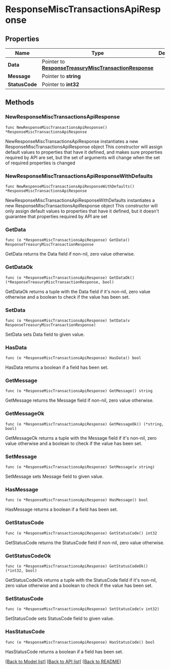 # ResponseMiscTransactionsApiResponse

## Properties

Name | Type | Description | Notes
------------ | ------------- | ------------- | -------------
**Data** | Pointer to [**ResponseTreasuryMiscTransactionResponse**](ResponseTreasuryMiscTransactionResponse.md) |  | [optional] 
**Message** | Pointer to **string** |  | [optional] 
**StatusCode** | Pointer to **int32** |  | [optional] 

## Methods

### NewResponseMiscTransactionsApiResponse

`func NewResponseMiscTransactionsApiResponse() *ResponseMiscTransactionsApiResponse`

NewResponseMiscTransactionsApiResponse instantiates a new ResponseMiscTransactionsApiResponse object
This constructor will assign default values to properties that have it defined,
and makes sure properties required by API are set, but the set of arguments
will change when the set of required properties is changed

### NewResponseMiscTransactionsApiResponseWithDefaults

`func NewResponseMiscTransactionsApiResponseWithDefaults() *ResponseMiscTransactionsApiResponse`

NewResponseMiscTransactionsApiResponseWithDefaults instantiates a new ResponseMiscTransactionsApiResponse object
This constructor will only assign default values to properties that have it defined,
but it doesn't guarantee that properties required by API are set

### GetData

`func (o *ResponseMiscTransactionsApiResponse) GetData() ResponseTreasuryMiscTransactionResponse`

GetData returns the Data field if non-nil, zero value otherwise.

### GetDataOk

`func (o *ResponseMiscTransactionsApiResponse) GetDataOk() (*ResponseTreasuryMiscTransactionResponse, bool)`

GetDataOk returns a tuple with the Data field if it's non-nil, zero value otherwise
and a boolean to check if the value has been set.

### SetData

`func (o *ResponseMiscTransactionsApiResponse) SetData(v ResponseTreasuryMiscTransactionResponse)`

SetData sets Data field to given value.

### HasData

`func (o *ResponseMiscTransactionsApiResponse) HasData() bool`

HasData returns a boolean if a field has been set.

### GetMessage

`func (o *ResponseMiscTransactionsApiResponse) GetMessage() string`

GetMessage returns the Message field if non-nil, zero value otherwise.

### GetMessageOk

`func (o *ResponseMiscTransactionsApiResponse) GetMessageOk() (*string, bool)`

GetMessageOk returns a tuple with the Message field if it's non-nil, zero value otherwise
and a boolean to check if the value has been set.

### SetMessage

`func (o *ResponseMiscTransactionsApiResponse) SetMessage(v string)`

SetMessage sets Message field to given value.

### HasMessage

`func (o *ResponseMiscTransactionsApiResponse) HasMessage() bool`

HasMessage returns a boolean if a field has been set.

### GetStatusCode

`func (o *ResponseMiscTransactionsApiResponse) GetStatusCode() int32`

GetStatusCode returns the StatusCode field if non-nil, zero value otherwise.

### GetStatusCodeOk

`func (o *ResponseMiscTransactionsApiResponse) GetStatusCodeOk() (*int32, bool)`

GetStatusCodeOk returns a tuple with the StatusCode field if it's non-nil, zero value otherwise
and a boolean to check if the value has been set.

### SetStatusCode

`func (o *ResponseMiscTransactionsApiResponse) SetStatusCode(v int32)`

SetStatusCode sets StatusCode field to given value.

### HasStatusCode

`func (o *ResponseMiscTransactionsApiResponse) HasStatusCode() bool`

HasStatusCode returns a boolean if a field has been set.


[[Back to Model list]](../README.md#documentation-for-models) [[Back to API list]](../README.md#documentation-for-api-endpoints) [[Back to README]](../README.md)


